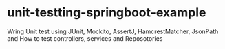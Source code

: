 # unit-testting-springboot-example
Wring Unit test using JUnit, Mockito, AssertJ, HamcrestMatcher, JsonPath and How to test controllers, services and Reposotories
